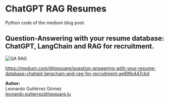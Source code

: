 # ChatGPT RAG Resumes

Python code of the medium blog post: 

## Question-Answering with your resume database: ChatGPT, LangChain and RAG for recruitment.

![QA RAG](https://miro.medium.com/v2/resize:fit:786/format:webp/1*pw1Ca1ZdtbPEQtT2f_Ta1Q.gif)


https://medium.com/@lgsquare/question-answering-with-your-resume-database-chatgpt-langchain-and-rag-for-recruitment-ae69fe447cbd

**Auhor:**\
Leonardo Gutiérrez Gómez\
leonardo.gutierrez@lgsquare.lu

